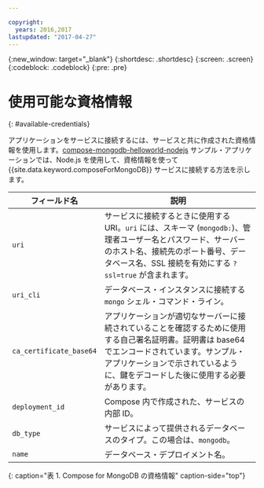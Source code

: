 ```yaml
---

copyright:
  years: 2016,2017
lastupdated: "2017-04-27"
---
```


{:new_window: target="_blank"}
{:shortdesc: .shortdesc}
{:screen: .screen}
{:codeblock: .codeblock}
{:pre: .pre}

# 使用可能な資格情報
{: #available-credentials}

アプリケーションをサービスに接続するには、サービスと共に作成された資格情報を使用します。[compose-mongodb-helloworld-nodejs](https://github.com/IBM-Bluemix/compose-mongodb-helloworld-nodejs) サンプル・アプリケーションでは、Node.js を使用して、資格情報を使って {{site.data.keyword.composeForMongoDB}} サービスに接続する方法を示します。

フィールド名|説明
----------|-----------
`uri`|サービスに接続するときに使用する URI。`uri` には、スキーマ (`mongodb:`)、管理者ユーザー名とパスワード、サーバーのホスト名、接続先のポート番号、データベース名、SSL 接続を有効にする `?ssl=true` が含まれます。
`uri_cli`|データベース・インスタンスに接続する `mongo` シェル・コマンド・ライン。
`ca_certificate_base64`|アプリケーションが適切なサーバーに接続されていることを確認するために使用する自己署名証明書。証明書は base64 でエンコードされています。サンプル・アプリケーションで示されているように、鍵をデコードした後に使用する必要があります。
`deployment_id`|Compose 内で作成された、サービスの内部 ID。
`db_type`|サービスによって提供されるデータベースのタイプ。この場合は、`mongodb`。
`name`|データベース・デプロイメント名。
{: caption="表 1. Compose for MongoDB の資格情報" caption-side="top"}
